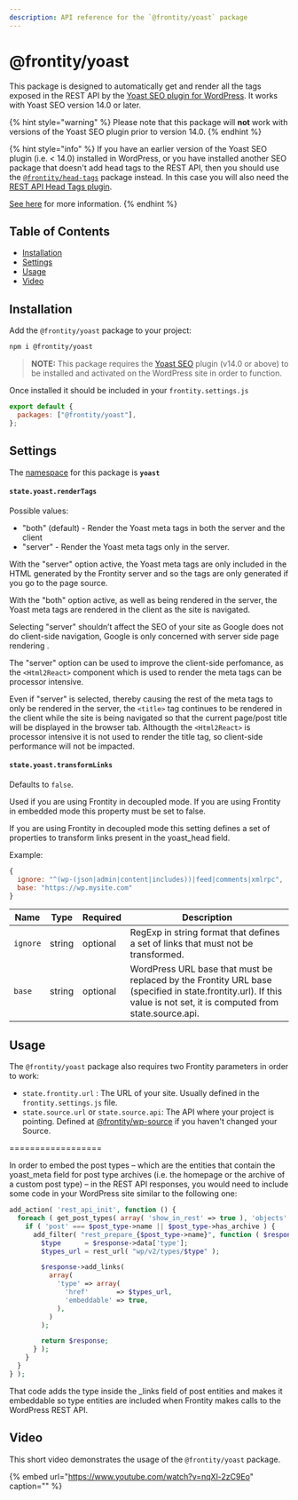 ```yaml
---
description: API reference for the `@frontity/yoast` package
---
```


# @frontity/yoast

This package is designed to automatically get and render all the tags exposed in the REST API by the [Yoast SEO plugin for WordPress](https://wordpress.org/plugins/wordpress-seo/). It works with Yoast SEO version 14.0 or later.

{% hint style="warning" %}
Please note that this package will **not** work with versions of the Yoast SEO plugin prior to version 14.0.
{% endhint %}

{% hint style="info" %}
If you have an earlier version of the Yoast SEO plugin (i.e. < 14.0) installed in WordPress, or you have installed another SEO package that doesn't add head tags to the REST API, then you should use the [`@frontity/head-tags`](https://www.npmjs.com/package/@frontity/head-tags) package instead. In this case you will also need the [REST API Head Tags plugin](https://wordpress.org/plugins/rest-api-head-tags/).

[See here](https://api.frontity.org/frontity-packages/features-packages/head-tags) for more information.
{% endhint %}

## Table of Contents

<!-- toc -->

- [Installation](#installation)
- [Settings](#settings)
- [Usage](#usage)
- [Video](#video)

<!-- tocstop -->

## Installation

Add the `@frontity/yoast` package to your project:

```bash
npm i @frontity/yoast
```

> **NOTE:** This package requires the [Yoast SEO](https://wordpress.org/plugins/wordpress-seo/) plugin (v14.0 or above) to be installed and activated on the WordPress site in order to function.

Once installed it should be included in your `frontity.settings.js`

```js
export default {
  packages: ["@frontity/yoast"],
};
```

## Settings

The [namespace](https://docs.frontity.org/learning-frontity/namespaces) for this package is **`yoast`**

#### `state.yoast.renderTags`

Possible values:

- "both" (default) - Render the Yoast meta tags in both the server and the client
- "server" - Render the Yoast meta tags only in the server.

With the "server" option active, the Yoast meta tags are only included in the HTML generated by the Frontity server and so the tags are only generated if you go to the page source.

With the "both" option active, as well as being rendered in the server, the Yoast meta tags are rendered in the client as the site is navigated.

Selecting "server" shouldn’t affect the SEO of your site as Google does not do client-side navigation, Google is only concerned with server side page rendering .

The "server" option can be used to improve the client-side perfomance, as the `<Html2React>` component which is used to render the meta tags can be processor intensive.

Even if "server" is selected, thereby causing the rest of the meta tags to only be rendered in the server, the `<title>` tag continues to be rendered in the client while the site is being navigated so that the current page/post title will be displayed in the browser tab. Althougth the `<Html2React>` is processor intensive it is not used to render the title tag, so client-side performance will not be impacted.

#### `state.yoast.transformLinks`

Defaults to `false`.

Used if you are using Frontity in decoupled mode. If you are using Frontity in embedded mode this property must be set
to false.

If you are using Frontity in decoupled mode this setting defines a set of properties to transform links present in the
yoast_head field.

Example:

```js
{
  ignore: "^(wp-(json|admin|content|includes))|feed|comments|xmlrpc",
  base: "https://wp.mysite.com"
}
```

| Name     | Type   | Required | Description                                                                                                                                                          |
| -------- | ------ | -------- | -------------------------------------------------------------------------------------------------------------------------------------------------------------------- |
| `ignore` | string | optional | RegExp in string format that defines a set of links that must not be transformed.                                                                                    |
| `base`   | string | optional | WordPress URL base that must be replaced by the Frontity URL base (specified in state.frontity.url). If this value is not set, it is computed from state.source.api. |

## Usage

The `@frontity/yoast` package also requires two Frontity parameters in order to work:

- `state.frontity.url` : The URL of your site. Usually defined in the `frontity.settings.js` file.
- `state.source.url` or `state.source.api`: The API where your project is pointing. Defined at [@frontity/wp-source](https://api.frontity.org/frontity-packages/features-packages/wp-source#settings) if you haven't changed your Source.

==================

In order to embed the post types – which are the entities that contain the yoast_meta field for post type archives (i.e. the homepage or the archive of a custom post type) – in the REST API responses, you would need to include some code in your WordPress site similar to the following one:

```php
add_action( 'rest_api_init', function () {
  foreach ( get_post_types( array( 'show_in_rest' => true ), 'objects' ) as $post_type ) {
    if ( 'post' === $post_type->name || $post_type->has_archive ) {
      add_filter( "rest_prepare_{$post_type->name}", function ( $response ) {
        $type      = $response->data['type'];
        $types_url = rest_url( "wp/v2/types/$type" );

        $response->add_links(
          array(
            'type' => array(
              'href'       => $types_url,
              'embeddable' => true,
            ),
          )
        );

        return $response;
      } );
    }
  }
} );
```

That code adds the type inside the \_links field of post entities and makes it embeddable so type entities are included when Frontity makes calls to the WordPress REST API.

## Video

This short video demonstrates the usage of the `@frontity/yoast` package.

{% embed url="https://www.youtube.com/watch?v=nqXl-2zC9Eo" caption="" %}
